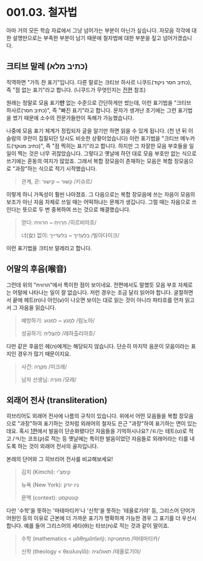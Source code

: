 # 001.03. 철자법
아마 거의 모든 학습 자료에서 그냥 넘어가는 부분이 아닌가
싶습니다. 자모음 각각에 대한 설명만으로는 부족한 부분이
남기 때문에 철자법에 대한 부분을 짚고 넘어가겠습니다.
## 크티브 말레 (כתיב מלא)
직역하면 "가득 찬 표기"입니다. 다른 말로는
크티브 하사르 니쿠드(כתיב חסר ניקוד), 즉
"점 없는 표기"라고 합니다. (니쿠드가 무엇인지는
[전편](./02.diacritics.md) 참조)

원래는 정말로 모음 표기**만**
없는 수준으로 간단하게만 썼는데, 이런 표기법을
"크티브 하사르(כתיב חסר)", 즉 "빠진 표기"라고 합니다.
문자가 생겨난 초기에는 그런 표기법을
썼기 때문에 소수의 전문가들만이
독해가 가능했습니다.

나중에 모음 표기 체계가 정립되자
글을 알기만 하면 읽을 수 있게 됩니다. (천 년 뒤 이슬람의
쿠란이 집필되던 당시도 비슷한 상황이었습니다) 이런
표기법을 "크티브 메누카드(כתיב מנוקד)", 즉
"점 찍히는 표기"라고 합니다. 하지만 그 자잘한 모음 부호들을 일일이
찍는 것은 너무 귀찮았습니다. 그렇다고 옛날에 하던 대로
모음 부호만 없는 식으로 쓰기에는 혼동의 여지가 많았죠.
그래서 복합 장모음이 존재하는 모음은
복합 장모음으로 "과장"하는 식으로 적기 시작했습니다.
> 관계, 끈: קִשּׁוּר ~ קישור /키슈르/

이렇게 하니 가독성이 훨씬 나아졌죠. 그 다음으로는
복합 장모음에 쓰는 자음이 모음의 보조가 아닌
자음 자체로 쓰일 때는 어떡하냐는 문제가 생깁니다. 그럴 때는
자음으로 쓰인다는 뜻으로 두 번 중복하여 쓰는 것으로
해결했습니다.
> 얻다: הִרְוִיחַ ~ הרוויח /히르비아흐/
>
> 너(女) 없이: בִּלְעָדַיִךְ ~ בלעדייך /빌아다이크/

이런 표기법을 크티브 말레라고 합니다.
## 어말의 후음(喉音)
그런데 위의 "הרוויח"에서 특이한 점이 보이네요. 전편에서도 말했듯
모음 부호 자체로는 어말에 나타나는 일이 잘 없습니다. 저런 경우는
조금 달리 읽어야 합니다. 굴절하면서 끝에 헤트(ח)나 아인(ע)이 나오면
보이는 대로 읽는 것이 아니라 파타흐를
먼저 읽고서 그 자음을 읽습니다.
> 예방하기: לִמְנֹעַ ~ למנוע /림노아/
> 
> 성공하기: לְהַצְלִיחַ /레하츨리아흐/

다만 같은 후음인 헤(ה)에게는 해당되지 않습니다. 단순히 마지막 음운이
모음이라는 표지인 경우가 많기 때문이지요.
> 사건: מִקְרֶה /미크레/
> 
> 남자 선생님: מוֹרֶה /모레/
## 외래어 전사 (transliteration)
히브리어도 외래어 전사에 나름의 규칙이 있습니다. 위에서 어떤
모음들을 복합 장모음으로 "과장"하여 표기하는 것처럼 외래어의
철자도 은근 "과장"하여 표기하는 면이 있는데요. 혹시
[1편](./01.consonants.md)에서 발음이 단순화됐다던 자음들을
기억하시나요? /ㅌ/는 테트(ט)로 적고 /ㅋ/는 코프(ק)로 적는 등
옛날에는 특이한 발음이었던 자음들로 외래어라는 티를
내도록 하는 것이 외래어 전사의 골자입니다.

본래의 단어와 그 히브리어 전사를 비교해보세요!
> 김치 (Kimchi): קימצ'י
> 
> 뉴욕 (New York): ניו יורק
>
> 문맥 (context): קונטקסט

다만 '수학'을 뜻하는 '마테마티카'나 '신학'을 뜻하는
'테올로기야' 등, 그리스어 단어가 어원인 등의 이유로 근본에 더
가까운 표기가 명확하게 가능한 경우 그 표기를 더 우선시합니다.
예를 들어 그리스어의 세타(θ)는 타브(ת)로 적는 것과 같이 말이죠.
> 수학 (mathematics < μᾰθημᾰτῐκή): מתמטיקה /마테마티카/
>
> 신학 (theology < θεολογῐ́ᾱ): תאולוגיה /테올로기야/
